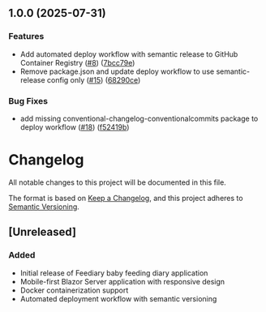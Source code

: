 ## 1.0.0 (2025-07-31)

### Features

* Add automated deploy workflow with semantic release to GitHub Container Registry ([#8](https://github.com/spindev/Feediary-new/issues/8)) ([7bcc79e](https://github.com/spindev/Feediary-new/commit/7bcc79e14a7f0d0ef3dec33ccddfa8260748010b))
* Remove package.json and update deploy workflow to use semantic-release config only ([#15](https://github.com/spindev/Feediary-new/issues/15)) ([68290ce](https://github.com/spindev/Feediary-new/commit/68290ce088a427690b04855c98ce23328256352b))

### Bug Fixes

* add missing conventional-changelog-conventionalcommits package to deploy workflow ([#18](https://github.com/spindev/Feediary-new/issues/18)) ([f52419b](https://github.com/spindev/Feediary-new/commit/f52419be0cf872f4a9795aaea76f480996cb8276))

# Changelog

All notable changes to this project will be documented in this file.

The format is based on [Keep a Changelog](https://keepachangelog.com/en/1.0.0/),
and this project adheres to [Semantic Versioning](https://semver.org/spec/v2.0.0.html).

## [Unreleased]

### Added
- Initial release of Feediary baby feeding diary application
- Mobile-first Blazor Server application with responsive design
- Docker containerization support
- Automated deployment workflow with semantic versioning
